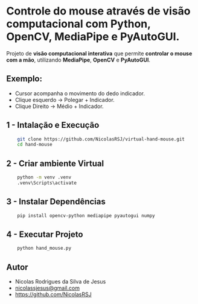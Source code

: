 # Controle do mouse através de visão computacional com Python, OpenCV, MediaPipe e PyAutoGUI.

Projeto de **visão computacional interativa** que permite **controlar o mouse com a mão**, utilizando **MediaPipe**, **OpenCV** e **PyAutoGUI**.

## Exemplo:
- Cursor acompanha o movimento do dedo indicador.
- Clique esquerdo -> Polegar + Indicador.
- Clique Direito -> Médio + Indicador.

## 1 - Intalação e Execução
```bash
    git clone https://github.com/NicolasRSJ/virtual-hand-mouse.git
    cd hand-mouse
```

## 2 - Criar ambiente Virtual
```bash
    python -m venv .venv
    .venv\Scripts\activate
```

## 3 - Instalar Dependências
```bash
    pip install opencv-python mediapipe pyautogui numpy
```

## 4 - Executar Projeto
```bash
    python hand_mouse.py
```

## Autor

- Nicolas Rodrigues da Silva de Jesus
- nicolassjesus@gmail.com
- https://github.com/NicolasRSJ